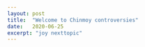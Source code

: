 ```yaml
---
layout: post
title:  "Welcome to Chinmoy controversies"
date:   2020-06-25
excerpt: "joy nexttopic"
---
```

